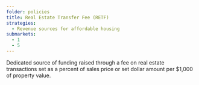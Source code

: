 ```yaml
---
folder: policies
title: Real Estate Transfer Fee (RETF)
strategies:
  - Revenue sources for affordable housing
submarkets:
  - 1
  - 5
---
```

Dedicated source of funding raised through a fee on real estate transactions set as a percent of sales price or set dollar amount per $1,000 of property value.